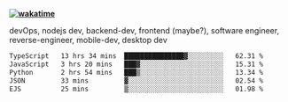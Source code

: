 **[![wakatime](https://wakatime.com/badge/user/87646243-158a-4241-a3cb-668e1fa2dbb8.svg)](https://wakatime.com/@87646243-158a-4241-a3cb-668e1fa2dbb8?style=plastic)**


devOps, nodejs dev, backend-dev, frontend (maybe?), software engineer, reverse-engineer, mobile-dev, desktop dev

<!--START_SECTION:waka-->

```txt
TypeScript   13 hrs 34 mins  ███████████████▓░░░░░░░░░   62.31 %
JavaScript   3 hrs 20 mins   ███▓░░░░░░░░░░░░░░░░░░░░░   15.31 %
Python       2 hrs 54 mins   ███▒░░░░░░░░░░░░░░░░░░░░░   13.34 %
JSON         33 mins         ▓░░░░░░░░░░░░░░░░░░░░░░░░   02.54 %
EJS          25 mins         ▒░░░░░░░░░░░░░░░░░░░░░░░░   01.98 %
```

<!--END_SECTION:waka-->
